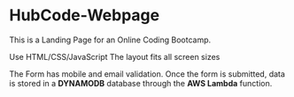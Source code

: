 # HubCode-Webpage

This is a Landing Page for an Online Coding Bootcamp.


Use HTML/CSS/JavaScript
The layout fits all screen sizes

The Form has mobile and email validation.
Once the form is submitted, data is stored in a <b>DYNAMODB</b> database through the <b>AWS Lambda</b> function. 


